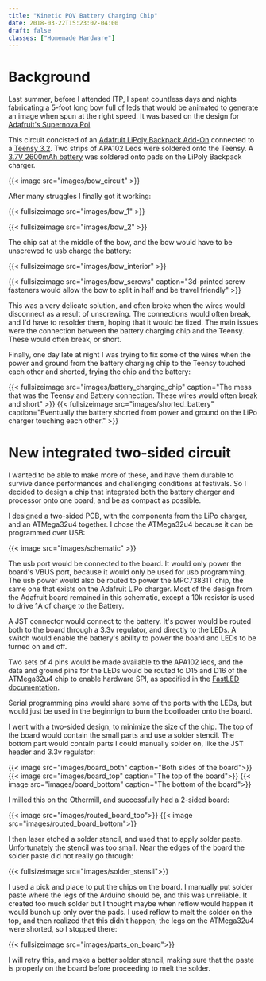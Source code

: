 ```yaml
---
title: "Kinetic POV Battery Charging Chip"
date: 2018-03-22T15:23:02-04:00
draft: false
classes: ["Homemade Hardware"]
---
```


# Background 

Last summer, before I attended ITP, I spent countless days and nights fabricating
a 5-foot long bow full of leds that would be animated to generate an image when
spun at the right speed.  It was based on the design for [Adafruit's Supernova Poi](https://learn.adafruit.com/supernova-poi/introduction)

This circuit concisted of an [Adafruit LiPoly Backpack Add-On](https://www.adafruit.com/product/2124) connected to a
[Teensy 3.2](https://www.pjrc.com/store/teensy32.html).  Two strips of APA102 Leds were soldered onto the Teensy.
A [3.7V 2600mAh battery](https://www.amazon.com/gp/product/B003U7SUUM/)
was soldered onto pads on the LiPoly Backpack charger.

{{< image src="images/bow_circuit" >}}

After many struggles I finally got it working:

{{< fullsizeimage src="images/bow_1" >}}

{{< fullsizeimage src="images/bow_2" >}}


The chip sat at the middle of the bow, and the bow would have to be unscrewed to usb charge the battery:

{{< fullsizeimage src="images/bow_interior" >}}

{{< fullsizeimage src="images/bow_screws" caption="3d-printed screw fasteners would allow the bow to split in half and be travel friendly" >}}

This was a very delicate solution, and often broke when the wires would disconnect as a result of unscrewing.  The connections would often break,
and I'd have to resolder them, hoping that it would be fixed.  The main issues were the connection between the battery charging chip
and the Teensy.  These would often break, or short.  

Finally, one day late at night I was trying to fix some of the wires when the power and ground from the battery charging chip to the Teensy
touched each other and shorted, frying the chip and the battery:


{{< fullsizeimage src="images/battery_charging_chip" caption="The mess that was the Teensy and Battery connection.  These wires would often break and short" >}}
{{< fullsizeimage src="images/shorted_battery" caption="Eventually the battery shorted from power and ground on the LiPo charger touching each other." >}}

# New integrated two-sided circuit

I wanted to be able to make more of these, and have them durable to survive dance performances and challenging conditions at festivals.  So I decided
to design a chip that integrated both the battery charger and processor onto one board, and be as compact as possible.

I designed a two-sided PCB, with the components from the LiPo charger, and an ATMega32u4 together.  I chose the ATMega32u4 because it can be programmed over USB:

{{< image src="images/schematic" >}}

The usb port would be connected to the board.  It would only power the board's VBUS port, because it would only be used for usb programming.  The usb power would
also be routed to power the MPC73831T chip, the same one that exists on the Adafruit LiPo charger.  Most of the design from the Adafruit board remained in this schematic,
except a 10k resistor is used to drive 1A of charge to the Battery.

A JST connector would connect to the battery.  It's power would be routed both to the board through a 3.3v regulator, and directly to the LEDs.  A
switch would enable the battery's ability to power the board and LEDs to be turned on and off.

Two sets of 4 pins would be made available to the APA102 leds, and the data and ground pins for the LEDs would be routed to D15 and D16 of the
ATMega32u4 chip to enable hardware SPI, as specified in the [FastLED documentation](https://github.com/FastLED/FastLED/wiki/SPI-Hardware-or-Bit-banging).

Serial programming pins would share some of the ports with the LEDs, but would just be used in the beginnign to burn the bootloader onto the board.

I went with a two-sided design, to minimize the size of the chip.  The top of the board would contain the small parts and use a solder stencil.  The bottom
part would contain parts I could manually solder on, like the JST header and 3.3v regulator:

{{< image src="images/board_both" caption="Both sides of the board">}}
{{< image src="images/board_top" caption="The top of the board">}}
{{< image src="images/board_bottom" caption="The bottom of the board">}}

I milled this on the Othermill, and successfully had a 2-sided board:

{{< image src="images/routed_board_top">}}
{{< image src="images/routed_board_bottom">}}

I then laser etched a solder stencil, and used that to apply solder paste.  Unfortunately 
the stencil was too small. Near the edges of the board the solder paste did not really go through:

{{< fullsizeimage src="images/solder_stensil">}}

I used a pick and place to put the chips on the board.  I manually put solder paste where the legs
of the Arduino should be, and this was unreliable.  It created too much solder but I thought maybe when
reflow would happen it would bunch up only over the pads.  I used reflow to melt the solder on the
top, and then realized that this didn't happen; the legs on the ATMega32u4 were shorted, so I stopped there:

{{< fullsizeimage src="images/parts_on_board">}}

I will retry this, and make a better solder stencil, making sure that the paste is properly on the board before proceeding
to melt the solder.
